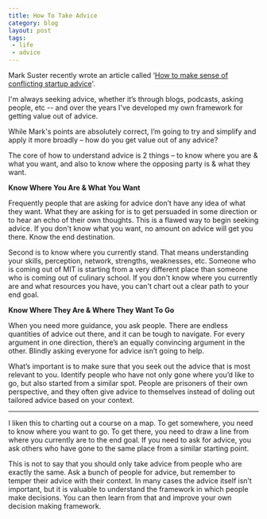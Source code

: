 ```yaml
---
title: How To Take Advice
category: blog
layout: post
tags:
 - life
 - advice
---
```


Mark Suster recently wrote an article called ‘[How to make sense of conflicting startup advice](http://www.bothsidesofthetable.com/2014/08/30/here-is-how-to-make-sense-of-conflicting-startup-advice/)'.

I'm always seeking advice, whether it’s through blogs, podcasts, asking people, etc -- and over the years I've developed my own framework for getting value out of advice. 

While Mark's points are absolutely correct, I’m going to try and simplify and apply it more broadly – how do you get value out of any advice? 

The core of how to understand advice is 2 things – to know where you are & what you want, and also to know where the opposing party is & what they want.

**Know Where You Are & What You Want**

Frequently people that are asking for advice don’t have any idea of what they want. What they are asking for is to get persuaded in some direction or to hear an echo of their own thoughts. This is a flawed way to begin seeking advice. If you don't know what you want, no amount on advice will get you there. Know the end destination.

Second is to know where you currently stand. That means understanding your skills, perception, network, strengths, weaknesses, etc. Someone who is coming out of MIT is starting from a very different place than someone who is coming out of culinary school. If you don't know where you currently are and what resources you have, you can't chart out a clear path to your end goal. 

**Know Where They Are & Where They Want To Go**

When you need more guidance, you ask people. There are endless quantities of advice out there, and it can be tough to navigate. For every argument in one direction, there’s an equally convincing argument in the other. Blindly asking everyone for advice isn’t going to help. 

What’s important is to make sure that you seek out the advice that is most relevant to you. Identify people who have not only gone where you’d like to go, but also started from a similar spot. People are prisoners of their own perspective, and they often give advice to themselves instead of doling out tailored advice based on your context.

<hr>

I liken this to charting out a course on a map. To get somewhere, you need to know where you want to go. To get there, you need to draw a line from where you currently are to the end goal. If you need to ask for advice, you ask others who have gone to the same place from a similar starting point. 

This is not to say that you should only take advice from people who are exactly the same. Ask a bunch of people for advice, but remember to temper their advice with their context. In many cases the advice itself isn’t important, but it is valuable to understand the framework in which people make decisions. You can then learn from that and improve your own decision making framework.

